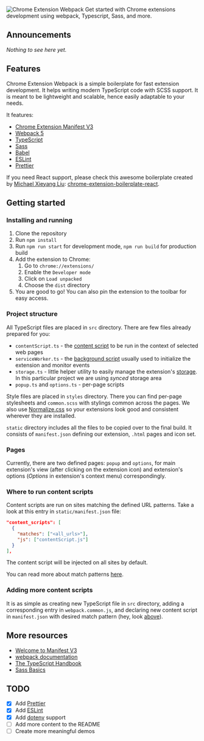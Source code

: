 ![Chrome Extension Webpack](https://user-images.githubusercontent.com/21238816/147307879-a3cb179e-3368-412a-88db-284474183884.png)
Get started with Chrome extensions development using webpack, Typescript, Sass, and more.

## Announcements

*Nothing to see here yet.*

## Features

Chrome Extension Webpack is a simple boilerplate for fast extension development. It helps writing modern TypeScript code with SCSS support. 
It is meant to be lightweight and scalable, hence easily adaptable to your needs.

It features:
- [Chrome Extension Manifest V3](https://developer.chrome.com/docs/extensions/mv3/intro/)
- [Webpack 5](https://webpack.js.org)
- [TypeScript](https://www.typescriptlang.org)
- [Sass](https://sass-lang.com)
- [Babel](https://babeljs.io/)
- [ESLint](https://eslint.org/)
- [Prettier](https://prettier.io/)

If you need React support, please check this awesome boilerplate created by [Michael Xieyang Liu](https://github.com/lxieyang): [chrome-extension-boilerplate-react](https://github.com/lxieyang/chrome-extension-boilerplate-react).

## Getting started

### Installing and running

1. Clone the repository
2. Run ```npm install```
3. Run ```npm run start``` for development mode, ```npm run build``` for production build
4. Add the extension to Chrome:
    1. Go to ```chrome://extensions/```
    2. Enable the ```Developer mode```
    3. Click on ```Load unpacked```
    4. Choose the ```dist``` directory
5. You are good to go! You can also pin the extension to the toolbar for easy access.

### Project structure

All TypeScript files are placed in ```src``` directory. There are few files already prepared for you:
- ```contentScript.ts``` - the [content script](https://developer.chrome.com/docs/extensions/mv3/content_scripts/) to be run in the context of selected web pages
- ```serviceWorker.ts``` - the [background script](https://developer.chrome.com/docs/extensions/mv3/service_workers/) usually used to initialize the extension and monitor events
- ```storage.ts``` - little helper utility to easily manage the extension's [storage](https://developer.chrome.com/docs/extensions/reference/storage/). In this particular project we are using *synced* storage area
- ```popup.ts``` and ```options.ts``` - per-page scripts

Style files are placed in ```styles``` directory. There you can find per-page stylesheets and ```common.scss``` with stylings common across the pages.
We also use [Normalize.css](https://necolas.github.io/normalize.css/) so your extensions look good and consistent wherever they are installed.

```static``` directory includes all the files to be copied over to the final build. It consists of ```manifest.json``` defining our extension, ```.html``` pages and icon set.

### Pages

Currently, there are two defined pages: ```popup``` and ```options```, for main extension's view (after clicking on the extension icon) and extension's options (*Options* in extension's context menu) correspondingly.

### Where to run content scripts

Content scripts are run on sites matching the defined URL patterns. Take a look at this entry in ```static/manifest.json``` file:

```json
"content_scripts": [
  {
    "matches": ["<all_urls>"],
    "js": ["contentScript.js"]
  }
],
```

The content script will be injected on all sites by default. 

You can read more about match patterns [here](https://developer.chrome.com/docs/extensions/mv3/match_patterns/).

### Adding more content scripts

It is as simple as creating new TypeScript file in ```src``` directory, adding a corresponding entry in ```webpack.common.js```, and declaring new content script in ```manifest.json``` with desired match pattern (hey, look [above](#where-to-run-content-scripts)). 

## More resources

- [Welcome to Manifest V3](https://developer.chrome.com/docs/extensions/mv3/intro/)
- [webpack documentation](https://webpack.js.org/concepts/)
- [The TypeScript Handbook](https://www.typescriptlang.org/docs/handbook/intro.html)
- [Sass Basics](https://sass-lang.com/guide)

## TODO

- [x] Add [Prettier](https://prettier.io)
- [x] Add [ESLint](https://eslint.org)
- [x] Add [dotenv](https://www.npmjs.com/package/dotenv) support
- [ ] Add more content to the README
- [ ] Create more meaningful demos
